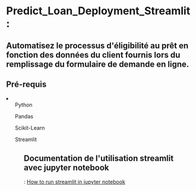 # Predict_Loan_Deployment_Streamlit :
## Automatisez le processus d'éligibilité au prêt en fonction des données du client fournis lors du remplissage du formulaire de demande en ligne.
<h2> Pré-requis </h2>
<li>
<ol>Python</ol>
<ol>Pandas</ol>
<ol>Scikit-Learn</ol>
<ol>Streamlit<ol/>
</li>
<h2> Documentation de l'utilisation streamlit avec jupyter notebook </h2>: <a href="https://docs.streamlit.io/en/stable/troubleshooting/clean-install.html"> How to run streamlit in jupyter notebook </a

